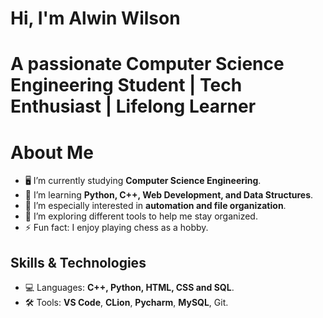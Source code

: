 # Hi, I'm Alwin Wilson
# A passionate Computer Science Engineering Student | Tech Enthusiast | Lifelong Learner
# About Me
- 🖥️ I’m currently studying **Computer Science Engineering**.
- 🌱 I’m learning **Python, C++, Web Development, and Data Structures**.
- 💼 I’m especially interested in **automation and file organization**.
- 🤔 I’m exploring different tools to help me stay organized.
- ⚡ Fun fact: I enjoy playing chess as a hobby.

## Skills & Technologies
- 💻 Languages: **C++, Python, HTML, CSS and SQL**.
- 🛠️ Tools: **VS Code**, **CLion**, **Pycharm**, **MySQL**, Git.


<!---
AlwinW64/AlwinW64 is a ✨ special ✨ repository because its `README.md` (this file) appears on your GitHub profile.
You can click the Preview link to take a look at your changes.
--->
